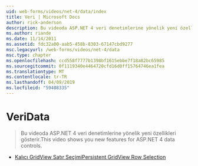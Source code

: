 ```yaml
---
uid: web-forms/videos/net-4/data/index
title: Veri | Microsoft Docs
author: rick-anderson
description: Bu videoda ASP.NET 4 veri denetimlerine yönelik yeni özellikleri gösterir.
ms.author: riande
ms.date: 11/14/2011
ms.assetid: fdc32a00-aab5-458b-8303-67147cbd9277
msc.legacyurl: /web-forms/videos/net-4/data
msc.type: chapter
ms.openlocfilehash: ccd558f7777b1398bf1615ebbe7f18a82bc65985
ms.sourcegitcommit: 0f1119340e4464720cfd16d0ff15764746ea1fea
ms.translationtype: MT
ms.contentlocale: tr-TR
ms.lasthandoff: 04/09/2019
ms.locfileid: "59408335"
---
```

# <a name="data"></a><span data-ttu-id="c87e6-103">Veri</span><span class="sxs-lookup"><span data-stu-id="c87e6-103">Data</span></span>

> <span data-ttu-id="c87e6-104">Bu videoda ASP.NET 4 veri denetimlerine yönelik yeni özellikleri gösterir.</span><span class="sxs-lookup"><span data-stu-id="c87e6-104">This video shows you new features for ASP.NET 4 data controls.</span></span>


- [<span data-ttu-id="c87e6-105">Kalıcı GridView Satır Seçimi</span><span class="sxs-lookup"><span data-stu-id="c87e6-105">Persistent GridView Row Selection</span></span>](aspnet-4-quick-hit-persistent-gridview-row-selection.md)
